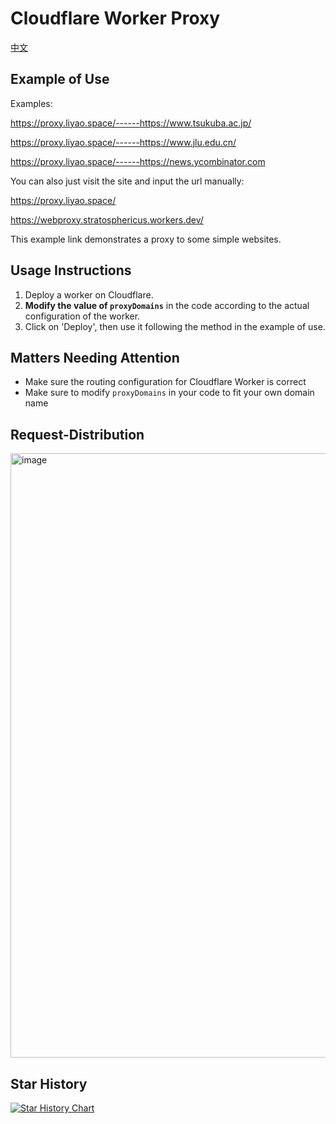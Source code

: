 # Cloudflare Worker Proxy

[中文](README_CN.md)


## Example of Use

Examples:

https://proxy.liyao.space/------https://www.tsukuba.ac.jp/

https://proxy.liyao.space/------https://www.jlu.edu.cn/

https://proxy.liyao.space/------https://news.ycombinator.com

You can also just visit the site and input the url manually:

https://proxy.liyao.space/

https://webproxy.stratosphericus.workers.dev/

This example link demonstrates a proxy to some simple websites.

## Usage Instructions

1. Deploy a worker on Cloudflare.
2. **Modify the value of `proxyDomains`** in the code according to the actual configuration of the worker. 
3. Click on 'Deploy', then use it following the method in the example of use.

## Matters Needing Attention

- Make sure the routing configuration for Cloudflare Worker is correct
- Make sure to modify  `proxyDomains`  in your code to fit your own domain name


## Request-Distribution
<img width="967" alt="image" src="https://github.com/user-attachments/assets/6d0c94af-5012-4f33-a7b5-2a5ca1218bc9" />


## Star History

[![Star History Chart](https://api.star-history.com/svg?repos=BH3GEI/CloudflareWorkerProxy&type=Date)](https://star-history.com/#bytebase/star-history&Date)
